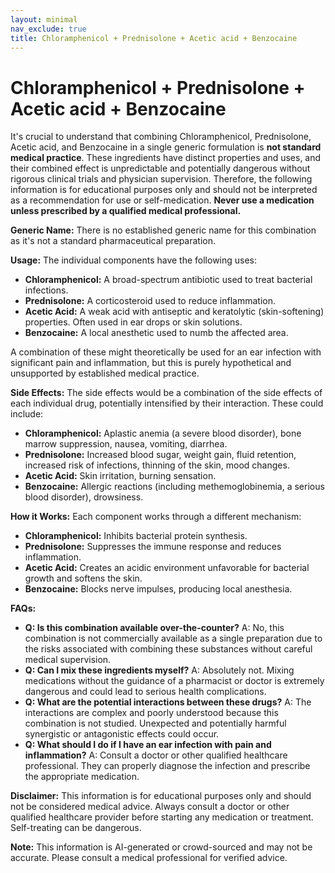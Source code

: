 ```yaml
---
layout: minimal
nav_exclude: true
title: Chloramphenicol + Prednisolone + Acetic acid + Benzocaine
---
```


# Chloramphenicol + Prednisolone + Acetic acid + Benzocaine

It's crucial to understand that combining Chloramphenicol, Prednisolone, Acetic acid, and Benzocaine in a single generic formulation is **not standard medical practice**.  These ingredients have distinct properties and uses, and their combined effect is unpredictable and potentially dangerous without rigorous clinical trials and physician supervision.  Therefore, the following information is for educational purposes only and should not be interpreted as a recommendation for use or self-medication.  **Never use a medication unless prescribed by a qualified medical professional.**

**Generic Name:**  There is no established generic name for this combination as it's not a standard pharmaceutical preparation.

**Usage:**  The individual components have the following uses:

* **Chloramphenicol:** A broad-spectrum antibiotic used to treat bacterial infections.
* **Prednisolone:** A corticosteroid used to reduce inflammation.
* **Acetic Acid:** A weak acid with antiseptic and keratolytic (skin-softening) properties. Often used in ear drops or skin solutions.
* **Benzocaine:** A local anesthetic used to numb the affected area.

A combination of these might theoretically be used for an ear infection with significant pain and inflammation, but this is purely hypothetical and unsupported by established medical practice.

**Side Effects:** The side effects would be a combination of the side effects of each individual drug, potentially intensified by their interaction.  These could include:

* **Chloramphenicol:** Aplastic anemia (a severe blood disorder), bone marrow suppression, nausea, vomiting, diarrhea.
* **Prednisolone:**  Increased blood sugar, weight gain, fluid retention, increased risk of infections, thinning of the skin, mood changes.
* **Acetic Acid:** Skin irritation, burning sensation.
* **Benzocaine:** Allergic reactions (including methemoglobinemia, a serious blood disorder), drowsiness.


**How it Works:** Each component works through a different mechanism:

* **Chloramphenicol:** Inhibits bacterial protein synthesis.
* **Prednisolone:** Suppresses the immune response and reduces inflammation.
* **Acetic Acid:** Creates an acidic environment unfavorable for bacterial growth and softens the skin.
* **Benzocaine:** Blocks nerve impulses, producing local anesthesia.


**FAQs:**

* **Q: Is this combination available over-the-counter?** A:  No, this combination is not commercially available as a single preparation due to the risks associated with combining these substances without careful medical supervision.
* **Q: Can I mix these ingredients myself?** A: Absolutely not.  Mixing medications without the guidance of a pharmacist or doctor is extremely dangerous and could lead to serious health complications.
* **Q: What are the potential interactions between these drugs?** A:  The interactions are complex and poorly understood because this combination is not studied.  Unexpected and potentially harmful synergistic or antagonistic effects could occur.
* **Q: What should I do if I have an ear infection with pain and inflammation?** A:  Consult a doctor or other qualified healthcare professional. They can properly diagnose the infection and prescribe the appropriate medication.


**Disclaimer:** This information is for educational purposes only and should not be considered medical advice.  Always consult a doctor or other qualified healthcare provider before starting any medication or treatment.  Self-treating can be dangerous.


**Note:** This information is AI-generated or crowd-sourced and may not be accurate. Please consult a medical professional for verified advice.